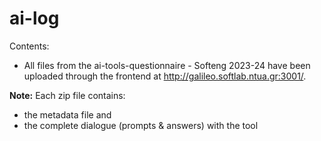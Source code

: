 # ai-log

Contents:

- All files from the ai-tools-questionnaire - Softeng 2023-24 have been uploaded through the frontend at http://galileo.softlab.ntua.gr:3001/.
    
**Note:** Each zip file contains:
- the metadata file and
- the complete dialogue (prompts & answers) with the tool
  